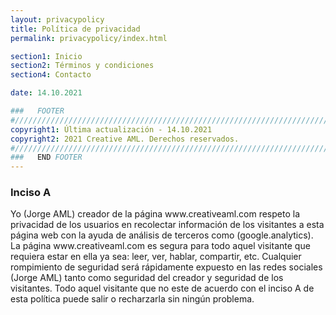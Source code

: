 ```yaml
---
layout: privacypolicy
title: Política de privacidad
permalink: privacypolicy/index.html

section1: Inicio
section2: Términos y condiciones
section4: Contacto

date: 14.10.2021

###   FOOTER
#//////////////////////////////////////////////////////////////////////////////
copyright1: Última actualización - 14.10.2021
copyright2: 2021 Creative AML. Derechos reservados. 
#//////////////////////////////////////////////////////////////////////////////
###   END FOOTER
---
```

<h3>Inciso A</h3>
<p>Yo (Jorge AML) creador de la página www.creativeaml.com respeto la privacidad de los usuarios en  recolectar información de los visitantes a esta página web con la ayuda de análisis de terceros como (google.analytics). La página www.creativeaml.com es segura para todo aquel visitante que requiera estar en ella ya sea: leer, ver, hablar, compartir, etc. Cualquier rompimiento de seguridad será rápidamente expuesto en las redes sociales (Jorge AML) tanto como seguridad del creador y seguridad de los visitantes. Todo aquel visitante que no este de acuerdo con el inciso A de esta política puede salir o recharzarla sin ningún problema.</p>



